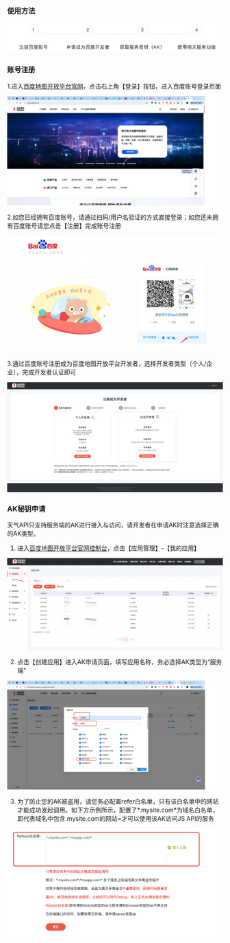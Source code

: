 ### 使用方法

![image-20250312175147006](img/百度地图开放平台注册/image-20250312175147006.png)

### 账号注册

1.进入[百度地图开放平台官网](https://lbs.baidu.com/)，点击右上角【登录】按钮，进入百度账号登录页面

![image-20250312175208491](img/百度地图开放平台注册/image-20250312175208491.png)

2.如您已经拥有百度账号，请通过扫码/用户名验证的方式直接登录；如您还未拥有百度账号请您点击【注册】完成账号注册

![%E6%B3%A8%E5%86%8C2.png](img/百度地图开放平台注册/注册2-1773169.png)

3.通过百度账号注册成为百度地图开放平台开发者，选择开发者类型（个人/企业），完成开发者认证即可

![%E6%B3%A8%E5%86%8C3.png](img/百度地图开放平台注册/注册3.png)

### AK秘钥申请

天气API只支持服务端的AK进行接入与访问，请开发者在申请AK时注意选择正确的AK类型。

1. 进入[百度地图开放平台官网控制台](https://lbsyun.baidu.com/apiconsole/center#/home)，点击【应用管理】-【我的应用】

![%E6%B3%A8%E5%86%8C4.png](img/百度地图开放平台注册/注册4.png)



2. 点击【创建应用】进入AK申请页面，填写应用名称，务必选择AK类型为“服务端” 

![image-20250312175419337](img/百度地图开放平台注册/image-20250312175419337.png)

3. 为了防止您的AK被盗用，请您务必配置refer白名单，只有该白名单中的网站才能成功发起调用。如下方示例所示，配置了*.mysite.com*为域名白名单，即代表域名中包含.mysite.com的网站=才可以使用该AK访问JS API的服务

![%E6%B3%A8%E5%86%8C6.png](img/百度地图开放平台注册/注册6.png)